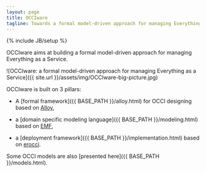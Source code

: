 ```yaml
---
layout: page
title: OCCIware
tagline: Towards a formal model-driven approach for managing Everything as a Service
---
```

{% include JB/setup %}

OCCIware aims at building a formal model-driven approach for managing Everything as a Service.

![OCCIware: a formal model-driven approach for managing Everything as a Service]({{ site.url }}/assets/img/OCCIware-big-picture.jpg)

OCCIware is built on 3 pillars:

* A [formal framework]({{ BASE_PATH }}/alloy.html) for OCCI designing based on
[Alloy](http://alloy.mit.edu/alloy/),

* a [domain specific modeling language]({{ BASE_PATH }}/modeling.html) based on
  [EMF](http://www.eclipse.org/modeling/emf/),

* a [deployment framework]({{ BASE_PATH }}/implementation.html) based on
  [erocci](http://jeanparpaillon.github.com/erocci).

Some OCCI models are also [presented here]({{ BASE_PATH }}/models.html).
